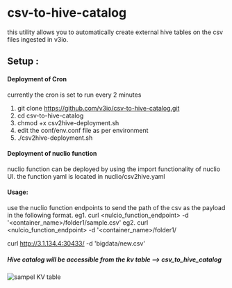 # csv-to-hive-catalog
this utility allows you to automatically create external hive tables on the csv files ingested in v3io.

## Setup :
#### Deployment of Cron
currently the cron is set to run every 2 minutes
1) git clone https://github.com/v3io/csv-to-hive-catalog.git
2) cd csv-to-hive-catalog
3) chmod +x csv2hive-deployment.sh
4) edit the conf/env.conf file as per environment
5) ./csv2hive-deployment.sh

#### Deployment of nuclio function
nuclio function can be deployed by using the import functionality of nuclio UI.
the function yaml is located in nuclio/csv2hive.yaml

#### Usage:
use the nuclio function endpoints to send the path of the csv as the payload in the following format.
eg1. curl <nulcio_function_endpoint> -d '<container_name>/folder1/sample.csv'
eg2. curl <nulcio_function_endpoint> -d '<container_name>/folder1/

curl http://3.1.134.4:30433/ -d 'bigdata/new.csv'

##### Hive catalog will be accessible from the kv table --> csv_to_hive_catalog

![sampel KV table](../master/images/hive_catalog_kv.png)